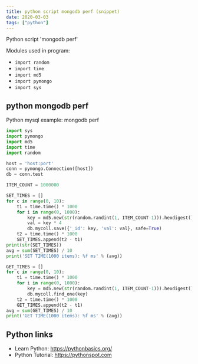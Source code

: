 ```yaml
---
title: python script mongodb perf (snippet)
date: 2020-03-03
tags: ["python"]
---
```

Python script 'mongodb perf'


Modules used in program: 
* `import random`
* `import time`
* `import md5`
* `import pymongo`
* `import sys`

## python mongodb perf

Python mysql example: mongodb perf

```python
import sys
import pymongo
import md5
import time
import random

host = 'host:port'
conn = pymongo.Connection([host])
db = conn.test

ITEM_COUNT = 1000000

SET_TIMES = []
for c in range(0, 10):
    t1 = time.time() * 1000
    for i in range(0, 1000):
        key = md5.new(str(random.randint(1, ITEM_COUNT-1))).hexdigest()
        val = key * 4
        db.mycoll.save({'_id': key, 'val': val}, safe=True)
    t2 = time.time() * 1000
    SET_TIMES.append(t2 - t1)
print(str(SET_TIMES))
avg = sum(SET_TIMES) / 10
print('SET TIME(1000 items): %f ms' % (avg))

GET_TIMES = []
for c in range(0, 10):
    t1 = time.time() * 1000
    for i in range(0, 1000):
        key = md5.new(str(random.randint(1, ITEM_COUNT-1))).hexdigest()
        db.mycoll.find_one(key)
    t2 = time.time() * 1000
    GET_TIMES.append(t2 - t1)
avg = sum(GET_TIMES) / 10
print('GET TIME(1000 items): %f ms' % (avg))


```

## Python links

- Learn Python: https://pythonbasics.org/
- Python Tutorial: https://pythonspot.com
